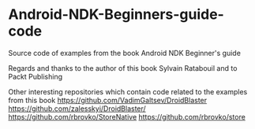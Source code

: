 # Android-NDK-Beginners-guide-code
Source code of examples from the book Android NDK Beginner's guide

Regards and thanks to the author of this book Sylvain Ratabouil and to Packt Publishing 

Other interesting repositories which contain code related to the examples from this book
https://github.com/VadimGaltsev/DroidBlaster
https://github.com/zalesskyi/DroidBlaster/
https://github.com/rbrovko/StoreNative
https://github.com/rbrovko/store
